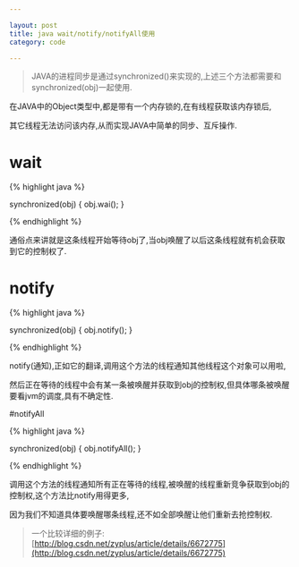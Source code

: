 ```yaml
---

layout: post
title: java wait/notify/notifyAll使用
category: code

---
```


> JAVA的进程同步是通过synchronized()来实现的,上述三个方法都需要和synchronized(obj)一起使用.

<!-- more -->

在JAVA中的Object类型中,都是带有一个内存锁的,在有线程获取该内存锁后,

其它线程无法访问该内存,从而实现JAVA中简单的同步、互斥操作.

# wait

{% highlight java %}

synchronized(obj) {
    obj.wai();
}

{% endhighlight %}

通俗点来讲就是这条线程开始等待obj了,当obj唤醒了以后这条线程就有机会获取到它的控制权了.

# notify

{% highlight java %}

synchronized(obj) {
    obj.notify();
}

{% endhighlight %}

notify(通知),正如它的翻译,调用这个方法的线程通知其他线程这个对象可以用啦,

然后正在等待的线程中会有某一条被唤醒并获取到obj的控制权,但具体哪条被唤醒要看jvm的调度,具有不确定性.


#notifyAll

{% highlight java %}

synchronized(obj) {
    obj.notifyAll();
}

{% endhighlight %}

调用这个方法的线程通知所有正在等待的线程,被唤醒的线程重新竞争获取到obj的控制权,这个方法比notify用得更多,

因为我们不知道具体要唤醒哪条线程,还不如全部唤醒让他们重新去抢控制权.

> 一个比较详细的例子:[http://blog.csdn.net/zyplus/article/details/6672775](http://blog.csdn.net/zyplus/article/details/6672775)
